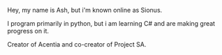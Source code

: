 Hey, my name is Ash, but i'm known online as Sionus.

I program primarily in python, but i am learning C# and are making great progress on it.

Creator of Acentia and co-creator of Project SA.

